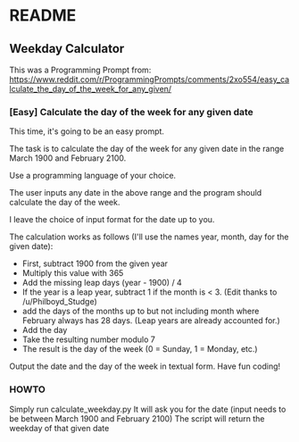 # README

## Weekday Calculator

This was a Programming Prompt from: https://www.reddit.com/r/ProgrammingPrompts/comments/2xo554/easy_calculate_the_day_of_the_week_for_any_given/ 

### [Easy] Calculate the day of the week for any given date
This time, it's going to be an easy prompt.

The task is to calculate the day of the week for any given date in the range March 1900 and February 2100.

Use a programming language of your choice.

The user inputs any date in the above range and the program should calculate the day of the week.

I leave the choice of input format for the date up to you.

The calculation works as follows (I'll use the names year, month, day for the given date):

- First, subtract 1900 from the given year
- Multiply this value with 365
- Add the missing leap days (year - 1900) / 4
- If the year is a leap year, subtract 1 if the month is < 3. (Edit thanks to /u/Philboyd_Studge)
- add the days of the months up to but not including month where February always has 28 days. (Leap years are already accounted for.)
- Add the day
- Take the resulting number modulo 7
- The result is the day of the week (0 = Sunday, 1 = Monday, etc.)

Output the date and the day of the week in textual form.
Have fun coding!

### HOWTO

Simply run calculate_weekday.py
It will ask you for the date (input needs to be between March 1900 and February 2100)
The script will return the weekday of that given date